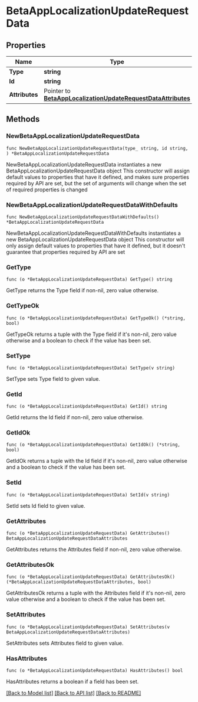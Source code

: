 # BetaAppLocalizationUpdateRequestData

## Properties

Name | Type | Description | Notes
------------ | ------------- | ------------- | -------------
**Type** | **string** |  | 
**Id** | **string** |  | 
**Attributes** | Pointer to [**BetaAppLocalizationUpdateRequestDataAttributes**](BetaAppLocalizationUpdateRequestDataAttributes.md) |  | [optional] 

## Methods

### NewBetaAppLocalizationUpdateRequestData

`func NewBetaAppLocalizationUpdateRequestData(type_ string, id string, ) *BetaAppLocalizationUpdateRequestData`

NewBetaAppLocalizationUpdateRequestData instantiates a new BetaAppLocalizationUpdateRequestData object
This constructor will assign default values to properties that have it defined,
and makes sure properties required by API are set, but the set of arguments
will change when the set of required properties is changed

### NewBetaAppLocalizationUpdateRequestDataWithDefaults

`func NewBetaAppLocalizationUpdateRequestDataWithDefaults() *BetaAppLocalizationUpdateRequestData`

NewBetaAppLocalizationUpdateRequestDataWithDefaults instantiates a new BetaAppLocalizationUpdateRequestData object
This constructor will only assign default values to properties that have it defined,
but it doesn't guarantee that properties required by API are set

### GetType

`func (o *BetaAppLocalizationUpdateRequestData) GetType() string`

GetType returns the Type field if non-nil, zero value otherwise.

### GetTypeOk

`func (o *BetaAppLocalizationUpdateRequestData) GetTypeOk() (*string, bool)`

GetTypeOk returns a tuple with the Type field if it's non-nil, zero value otherwise
and a boolean to check if the value has been set.

### SetType

`func (o *BetaAppLocalizationUpdateRequestData) SetType(v string)`

SetType sets Type field to given value.


### GetId

`func (o *BetaAppLocalizationUpdateRequestData) GetId() string`

GetId returns the Id field if non-nil, zero value otherwise.

### GetIdOk

`func (o *BetaAppLocalizationUpdateRequestData) GetIdOk() (*string, bool)`

GetIdOk returns a tuple with the Id field if it's non-nil, zero value otherwise
and a boolean to check if the value has been set.

### SetId

`func (o *BetaAppLocalizationUpdateRequestData) SetId(v string)`

SetId sets Id field to given value.


### GetAttributes

`func (o *BetaAppLocalizationUpdateRequestData) GetAttributes() BetaAppLocalizationUpdateRequestDataAttributes`

GetAttributes returns the Attributes field if non-nil, zero value otherwise.

### GetAttributesOk

`func (o *BetaAppLocalizationUpdateRequestData) GetAttributesOk() (*BetaAppLocalizationUpdateRequestDataAttributes, bool)`

GetAttributesOk returns a tuple with the Attributes field if it's non-nil, zero value otherwise
and a boolean to check if the value has been set.

### SetAttributes

`func (o *BetaAppLocalizationUpdateRequestData) SetAttributes(v BetaAppLocalizationUpdateRequestDataAttributes)`

SetAttributes sets Attributes field to given value.

### HasAttributes

`func (o *BetaAppLocalizationUpdateRequestData) HasAttributes() bool`

HasAttributes returns a boolean if a field has been set.


[[Back to Model list]](../README.md#documentation-for-models) [[Back to API list]](../README.md#documentation-for-api-endpoints) [[Back to README]](../README.md)


